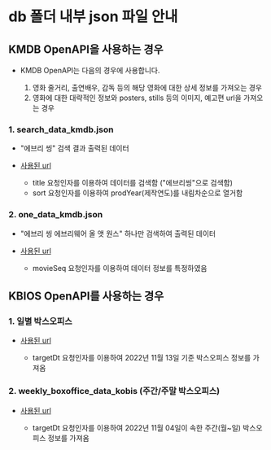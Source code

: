 # db 폴더 내부 json 파일 안내

## KMDB OpenAPI을 사용하는 경우

- KMDB OpenAPI는 다음의 경우에 사용합니다.

  1. 영화 줄거리, 출연배우, 감독 등의 해당 영화에 대한 상세 정보를 가져오는 경우
  2. 영화에 대한 대략적인 정보와 posters, stills 등의 이미지, 예고편 url을 가져오는 경우

### 1. search_data_kmdb.json

- "에브리 씽" 검색 결과 출력된 데이터

- [사용된 url](https://api.koreafilm.or.kr/openapi-data2/wisenut/search_api/search_json2.jsp?collection=kmdb_new2&title=%EC%97%90%EB%B8%8C%EB%A6%AC%EC%94%BD&sort=prodYear,1&ServiceKey=*********************)

  - title 요청인자를 이용하여 데이터를 검색함 ("에브리씽"으로 검색함)
  - sort 요청인자를 이용하여 prodYear(제작연도)를 내림차순으로 열거함

### 2. one_data_kmdb.json

- "에브리 씽 에브리웨어 올 앳 원스" 하나만 검색하여 출력된 데이터

- [사용된 url](https://api.koreafilm.or.kr/openapi-data2/wisenut/search_api/search_json2.jsp?collection=kmdb_new2&movieSeq=56635&title=%EC%97%90%EB%B8%8C%EB%A6%AC%EC%94%BD&sort=prodYear,1&ServiceKey=*********************)

  - movieSeq 요청인자를 이용하여 데이터 정보를 특정하였음

## KBIOS OpenAPI를 사용하는 경우

### 1. 일별 박스오피스

- [사용된 url](http://kobis.or.kr/kobisopenapi/webservice/rest/boxoffice/searchDailyBoxOfficeList.json?key=*********************&targetDt=20221113)

  - targetDt 요청인자를 이용하여 2022년 11월 13일 기준 박스오피스 정보를 가져옴

### 2. weekly_boxoffice_data_kobis (주간/주말 박스오피스)

- [사용된 url](https://kobis.or.kr/kobisopenapi/webservice/rest/boxoffice/searchWeeklyBoxOfficeList.json?key=*********************&targetDt=20221104&weekGb=0)

  - targetDt 요청인자를 이용하여 2022년 11월 04일이 속한 주간(월~일) 박스오피스 정보를 가져옴

